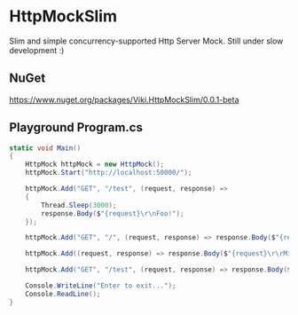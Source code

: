 # HttpMockSlim

Slim and simple concurrency-supported Http Server Mock.
Still under slow development :)

## NuGet
https://www.nuget.org/packages/Viki.HttpMockSlim/0.0.1-beta

## Playground Program.cs
```cs
static void Main()
{
    HttpMock httpMock = new HttpMock();
    httpMock.Start("http://localhost:50000/");

    httpMock.Add("GET", "/test", (request, response) =>
    {
        Thread.Sleep(3000);
        response.Body($"{request}\r\nFoo!");
    });

    httpMock.Add("GET", "/", (request, response) => response.Body($"{request}\r\nWoah!"));

    httpMock.Add((request, response) => response.Body($"{request}\r\rMini Wild!"));

    httpMock.Add("GET", "/test", (request, response) => response.Body($"{request}\r\nBOOO!"));

    Console.WriteLine("Enter to exit...");
    Console.ReadLine();
}
```
